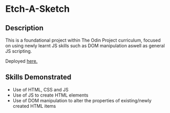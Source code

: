 # Etch-A-Sketch
## Description
This is a foundational project within The Odin Project curriculum, focused on using newly learnt JS skills such as DOM manipulation aswell as general JS scripting. 

Deployed [here.](https://nasir-6.github.io/odin-etch-a-sketch/)

## Skills Demonstrated
- Use of HTML, CSS and JS
- Use of JS to create HTML elements
- Use of DOM manipulation to alter the properties of existing/newly created HTML items
